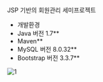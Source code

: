 JSP 기반의 회원관리 세미프로젝트 

- 개발환경 
- Java 버전 1.7**
- Maven**
- MySQL 버전 8.0.32**
- Bootstrap 버전 3.3.7**

![1](https://user-images.githubusercontent.com/128597230/226904908-a896ad9a-2f17-4008-9b16-d946b1c4660d.png)
